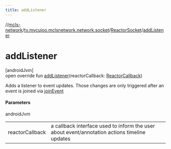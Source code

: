 ```yaml
---
title: addListener
---
```

//[mcls-network](../../../index.html)/[tv.mycujoo.mclsnetwork.network.socket](../index.html)/[ReactorSocket](index.html)/[addListener](add-listener.html)



# addListener



[androidJvm]\
open override fun [addListener](add-listener.html)(reactorCallback: [ReactorCallback](../-reactor-callback/index.html))



Adds a listener to event updates. Those changes are only triggered after an event is joined via [joinEvent](join-event.html)



#### Parameters


androidJvm

| | |
|---|---|
| reactorCallback | a callback interface used to inform the user about event/annotation actions timeline updates |




